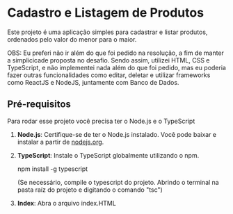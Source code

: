 # Cadastro e Listagem de Produtos

Este projeto é uma aplicação simples para cadastrar e listar produtos, ordenados pelo valor do menor para o maior.

OBS:
Eu preferi não ir além do que foi pedido na resolução, a fim de manter a simplicicade proposta no desafio. 
Sendo assim, utilizei HTML, CSS e TypeScript, e não implementei nada além do que foi pedido, mas eu poderia fazer outras funcionalidades como editar, deletar e utilizar frameworks como ReactJS e NodeJS, juntamente com Banco de Dados.

## Pré-requisitos

Para rodar esse projeto você precisa ter o Node.js e o TypeScript

1. **Node.js**: Certifique-se de ter o Node.js instalado. Você pode baixar e instalar a partir de [nodejs.org](https://nodejs.org/).

2. **TypeScript**: Instale o TypeScript globalmente utilizando o npm.

   npm install -g typescript

    (Se necessário, compile o typescript do projeto. Abrindo o terminal na pasta raíz do projeto e digitando o comando "tsc")

3. **Index**: Abra o arquivo index.HTML
